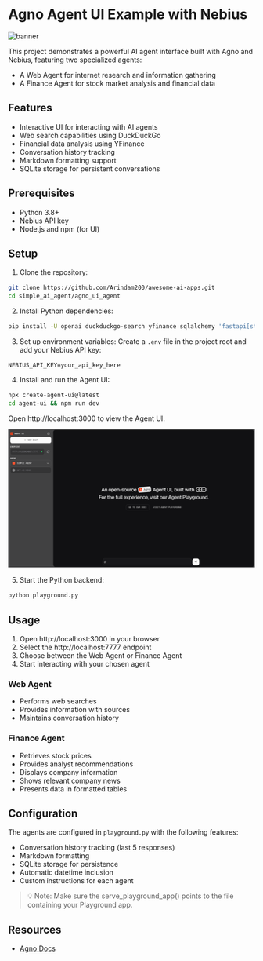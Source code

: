 # Agno Agent UI Example with Nebius

![banner](./agno.gif)

This project demonstrates a powerful AI agent interface built with Agno and Nebius, featuring two specialized agents:

- A Web Agent for internet research and information gathering
- A Finance Agent for stock market analysis and financial data

## Features

- Interactive UI for interacting with AI agents
- Web search capabilities using DuckDuckGo
- Financial data analysis using YFinance
- Conversation history tracking
- Markdown formatting support
- SQLite storage for persistent conversations

## Prerequisites

- Python 3.8+
- Nebius API key
- Node.js and npm (for UI)

## Setup

1. Clone the repository:

```bash
git clone https://github.com/Arindam200/awesome-ai-apps.git
cd simple_ai_agent/agno_ui_agent
```

2. Install Python dependencies:

```bash
pip install -U openai duckduckgo-search yfinance sqlalchemy 'fastapi[standard]' agno
```

3. Set up environment variables:
   Create a `.env` file in the project root and add your Nebius API key:

```
NEBIUS_API_KEY=your_api_key_here
```

4. Install and run the Agent UI:

```bash
npx create-agent-ui@latest
cd agent-ui && npm run dev
```

Open http://localhost:3000 to view the Agent UI.

![Ui](./agent-ui-homepage.png)

5. Start the Python backend:

```bash
python playground.py
```

## Usage

1. Open http://localhost:3000 in your browser
2. Select the http://localhost:7777 endpoint
3. Choose between the Web Agent or Finance Agent
4. Start interacting with your chosen agent

### Web Agent

- Performs web searches
- Provides information with sources
- Maintains conversation history

### Finance Agent

- Retrieves stock prices
- Provides analyst recommendations
- Displays company information
- Shows relevant company news
- Presents data in formatted tables

## Configuration

The agents are configured in `playground.py` with the following features:

- Conversation history tracking (last 5 responses)
- Markdown formatting
- SQLite storage for persistence
- Automatic datetime inclusion
- Custom instructions for each agent

> 💡 Note: Make sure the serve_playground_app() points to the file containing your Playground app.

## Resources

- [Agno Docs](https://docs.agno.com/agent-ui/introduction)
